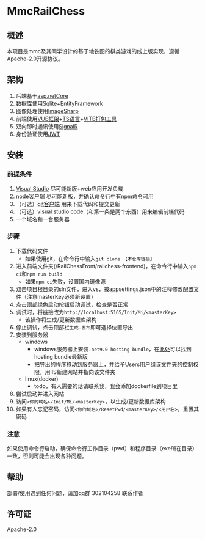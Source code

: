 # MmcRailChess

## 概述
本项目是mmc及其同学设计的基于地铁图的棋类游戏的线上版实现，遵循Apache-2.0开源协议。
## 架构
1. 后端基于[asp.netCore](https://dotnet.microsoft.com/zh-cn/apps/aspnet)
2. 数据库使用Sqlite+EntityFramework
3. 图像处理使用[ImageSharp](https://sixlabors.com/products/imagesharp/)
4. 前端使用[VUE框架](https://vuejs.org)+[TS语言](https://typescriptlang.org)+[VITE打包工具](https://vite.dev)
5. 双向即时通讯使用[SignalR](https://dotnet.microsoft.com/zh-cn/apps/aspnet/signalr)
6. 身份验证使用[JWT](https://jwt.io)

## 安装
### 前提条件
1. [Visual Studio](https://visualstudio.microsoft.com/zh-hans/) 尽可能新版+web应用开发负载
2. [node客户端](https://nodejs.org/en) 尽可能新版，并确认命令行中有npm命令可用
3. （可选）[git客户端](https://git-scm.com/downloads) 用来下载代码和提交更新
4. （可选）visual studio code（和第一条是两个东西）用来编辑前端代码
5. 一个域名和一台服务器

### 步骤
1. 下载代码文件  
    - 如果使用git，在命令行中输入`git clone 【本仓库链接】`
2. 进入前端文件夹(/RailChessFront/railchess-frontend)，在命令行中输入`npm ci`和`npm run build`
    - 如果`npm ci`失败，设置国内镜像源
3. 双击项目根目录的sln文件，进入vs，按appsettings.json中的注释修改配置文件（注意masterKey必须新设置）
4. 点击顶部绿色启动按钮启动调试，检查是否正常
5. 调试时，将链接改为`http://localhost:5165/Init/Mi/<masterKey>`
    - 该操作将生成/更新数据库架构
6. 停止调试，点击顶部栏`生成-发布`即可选择位置导出
7. 安装到服务器
    - windows
        - windows服务器上安装`.net9.0 hosting bundle`，在[此处](https://dotnet.microsoft.com/zh-cn/download/dotnet/9.0)可以找到hosting bundle最新版
        - 把导出的程序移动到服务器上，并给予Users用户组该文件夹的控制权限，用IIS新建网站并指向该文件夹
    - linux(docker)
        - todo，有人需要的话请联系我，我会添加dockerfile到项目里
8. 尝试启动并进入网站
9. 访问`<你的域名>/Init/Mi/<masterKey>`，以生成/更新数据库架构
10. 如果有人忘记密码，访问`<你的域名>/ResetPwd/<masterKey>/<用户名>`，重置其密码

### 注意
如果使用命令行启动，确保命令行工作目录（pwd）和程序目录（exe所在目录）一致，否则可能会出现各种问题。

## 帮助
部署/使用遇到任何问题，请加qq群 302104258 联系作者

## 许可证
Apache-2.0